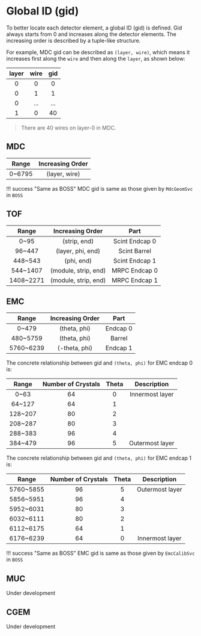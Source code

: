 # Global ID (gid)

To better locate each detector element, a global ID (gid) is defined. Gid always starts from 0 and increases along the detector elements. The increasing order is described by a tuple-like structure.

For example, MDC gid can be described as `(layer, wire)`, which means it increases first along the `wire` and then along the `layer`, as shown below:

| layer | wire | gid |
| :---: | :--: | :-: |
| 0     | 0    | 0   |
| 0     | 1    | 1   |
| 0     | ...  | ... |
| 1     | 0    | 40  |

> There are 40 wires on layer-0 in MDC.

## MDC

| Range | Increasing Order |
| :---: | :--------------: |
| 0~6795 | (layer, wire) |

!!! success "Same as BOSS"
    MDC gid is same as those given by `MdcGeomSvc` in `BOSS`

## TOF

|   Range   |   Increasing Order   |      Part      |
| :-------: | :------------------: | :------------: |
|   0~95    |     (strip, end)     | Scint Endcap 0 |
|  96~447   |  (layer, phi, end)   |  Scint Barrel  |
|  448~543  |      (phi, end)      | Scint Endcap 1 |
| 544~1407  | (module, strip, end) | MRPC Endcap 0  |
| 1408~2271 | (module, strip, end) | MRPC Endcap 1  |

## EMC

|   Range   | Increasing Order |   Part   |
| :-------: | :--------------: | :------: |
|   0~479   |   (theta, phi)   | Endcap 0 |
| 480~5759  |   (theta, phi)   |  Barrel  |
| 5760~6239 |  (-theta, phi)   | Endcap 1 |

The concrete relationship between gid and `(theta, phi)` for EMC endcap 0 is:

|  Range  | Number of Crystals | Theta |   Description   |
| :-----: | :----------------: | :---: | :-------------: |
|  0~63   |         64         |   0   | Innermost layer |
| 64~127  |         64         |   1   |                 |
| 128~207 |         80         |   2   |                 |
| 208~287 |         80         |   3   |                 |
| 288~383 |         96         |   4   |                 |
| 384~479 |         96         |   5   | Outermost layer |

The concrete relationship between gid and `(theta, phi)` for EMC endcap 1 is:

|   Range   | Number of Crystals | Theta |   Description   |
| :-------: | :----------------: | :---: | :-------------: |
| 5760~5855 |         96         |   5   | Outermost layer |
| 5856~5951 |         96         |   4   |                 |
| 5952~6031 |         80         |   3   |                 |
| 6032~6111 |         80         |   2   |                 |
| 6112~6175 |         64         |   1   |                 |
| 6176~6239 |         64         |   0   | Innermost layer |


!!! success "Same as BOSS"
    EMC gid is same as those given by `EmcCalibSvc` in `BOSS`

## MUC

Under development

## CGEM

Under development